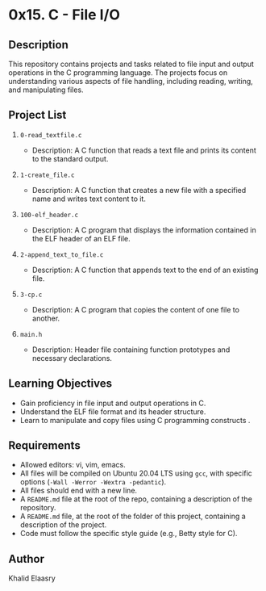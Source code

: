 # 0x15. C - File I/O

## Description

This repository contains projects and tasks related to file input and output operations in the C programming language. The projects focus on understanding various aspects of file handling, including reading, writing, and manipulating files.

## Project List

1. `0-read_textfile.c`
   - Description: A C function that reads a text file and prints its content to the standard output.

2. `1-create_file.c`
   - Description: A C function that creates a new file with a specified name and writes text content to it.

3. `100-elf_header.c`
   - Description: A C program that displays the information contained in the ELF header of an ELF file.

4. `2-append_text_to_file.c`
   - Description: A C function that appends text to the end of an existing file.

5. `3-cp.c`
   - Description: A C program that copies the content of one file to another.

6. `main.h`
   - Description: Header file containing function prototypes and necessary declarations.

## Learning Objectives

- Gain proficiency in file input and output operations in C.
- Understand the ELF file format and its header structure.
- Learn to manipulate and copy files using C programming constructs .

## Requirements

- Allowed editors: vi, vim, emacs.
- All files will be compiled on Ubuntu 20.04 LTS using `gcc`, with specific options (`-Wall -Werror -Wextra -pedantic`).
- All files should end with a new line.
- A `README.md` file at the root of the repo, containing a description of the repository.
- A `README.md` file, at the root of the folder of this project, containing a description of the project.
- Code must follow the specific style guide (e.g., Betty style for C).

## Author

Khalid Elaasry

